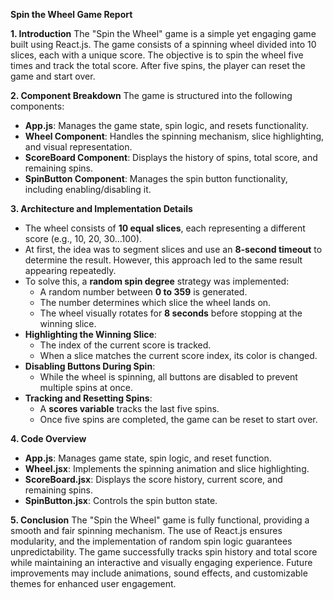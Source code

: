**Spin the Wheel Game Report**

**1. Introduction**
The "Spin the Wheel" game is a simple yet engaging game built using React.js. The game consists of a spinning wheel divided into 10 slices, each with a unique score. The objective is to spin the wheel five times and track the total score. After five spins, the player can reset the game and start over.

**2. Component Breakdown**
The game is structured into the following components:
- **App.js**: Manages the game state, spin logic, and resets functionality.
- **Wheel Component**: Handles the spinning mechanism, slice highlighting, and visual representation.
- **ScoreBoard Component**: Displays the history of spins, total score, and remaining spins.
- **SpinButton Component**: Manages the spin button functionality, including enabling/disabling it.

**3. Architecture and Implementation Details**
- The wheel consists of **10 equal slices**, each representing a different score (e.g., 10, 20, 30…100).
- At first, the idea was to segment slices and use an **8-second timeout** to determine the result. However, this approach led to the same result appearing repeatedly.
- To solve this, a **random spin degree** strategy was implemented:
  - A random number between **0 to 359** is generated.
  - The number determines which slice the wheel lands on.
  - The wheel visually rotates for **8 seconds** before stopping at the winning slice.
- **Highlighting the Winning Slice**:
  - The index of the current score is tracked.
  - When a slice matches the current score index, its color is changed.
- **Disabling Buttons During Spin**:
  - While the wheel is spinning, all buttons are disabled to prevent multiple spins at once.
- **Tracking and Resetting Spins**:
  - A **scores variable** tracks the last five spins.
  - Once five spins are completed, the game can be reset to start over.

**4. Code Overview**
- **App.js**: Manages game state, spin logic, and reset function.
- **Wheel.jsx**: Implements the spinning animation and slice highlighting.
- **ScoreBoard.jsx**: Displays the score history, current score, and remaining spins.
- **SpinButton.jsx**: Controls the spin button state.

**5. Conclusion**
The "Spin the Wheel" game is fully functional, providing a smooth and fair spinning mechanism. The use of React.js ensures modularity, and the implementation of random spin logic guarantees unpredictability. The game successfully tracks spin history and total score while maintaining an interactive and visually engaging experience. Future improvements may include animations, sound effects, and customizable themes for enhanced user engagement.